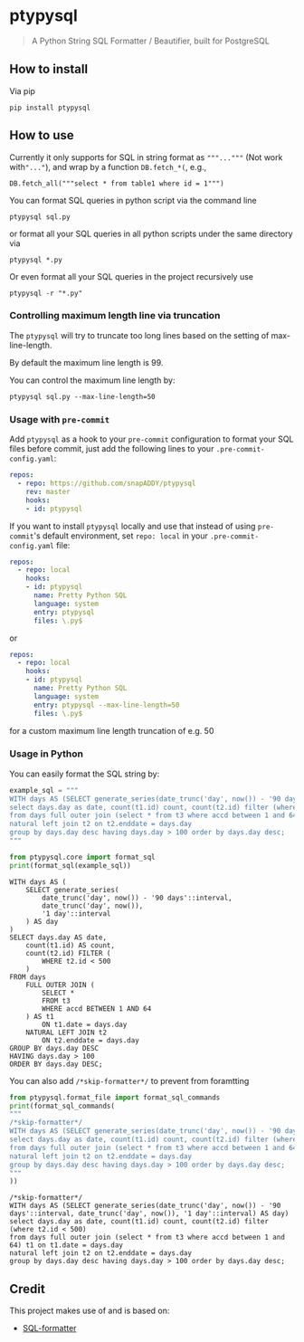 # ptypysql
> A Python String SQL Formatter / Beautifier, built for PostgreSQL


## How to install

Via pip

`pip install ptypysql`

## How to use

Currently it only supports for SQL in string format as `"""..."""` (Not work with`"..."`), and wrap by a function `DB.fetch_*(`, e.g.,

`DB.fetch_all("""select * from table1 where id = 1""")`

You can format SQL queries in python script via the command line

`ptypysql sql.py`

or format all your SQL queries in all python scripts under the same directory via

`ptypysql *.py`

Or even format all your SQL queries in the project recursively use

`ptypysql -r "*.py"`

### Controlling maximum length line via truncation

The `ptypysql` will try to truncate too long lines based on the setting of max-line-length.

By default the maximum line length is 99.

You can control the maximum line length by:

`ptypysql sql.py --max-line-length=50`

### Usage with `pre-commit`

Add `ptypysql` as a hook to your `pre-commit` configuration to format your SQL files before commit, just add the following lines to your `.pre-commit-config.yaml`:

```yaml
repos:
  - repo: https://github.com/snapADDY/ptypysql
    rev: master
    hooks:
    - id: ptypysql
```

If you want to install `ptypysql` locally and use that instead of using `pre-commit`'s default environment, set `repo: local` in your `.pre-commit-config.yaml` file:

```yaml
repos:
  - repo: local
    hooks:
    - id: ptypysql
      name: Pretty Python SQL
      language: system
      entry: ptypysql
      files: \.py$
```

or

```yaml
repos:
  - repo: local
    hooks:
    - id: ptypysql
      name: Pretty Python SQL
      language: system
      entry: ptypysql --max-line-length=50
      files: \.py$
```

for a custom maximum line length truncation of e.g. 50

### Usage in Python

You can easily format the SQL string by:

```python
example_sql = """
WITH days AS (SELECT generate_series(date_trunc('day', now()) - '90 days'::interval, date_trunc('day', now()), '1 day'::interval) AS day)
select days.day as date, count(t1.id) count, count(t2.id) filter (where t2.id < 500)
from days full outer join (select * from t3 where accd between 1 and 64) t1 on t1.date = days.day
natural left join t2 on t2.enddate = days.day
group by days.day desc having days.day > 100 order by days.day desc;
"""
```

```python
from ptypysql.core import format_sql
print(format_sql(example_sql))
```

    WITH days AS (
        SELECT generate_series(
            date_trunc('day', now()) - '90 days'::interval,
            date_trunc('day', now()),
            '1 day'::interval
        ) AS day
    )
    SELECT days.day AS date,
        count(t1.id) AS count,
        count(t2.id) FILTER (
            WHERE t2.id < 500
        )
    FROM days
        FULL OUTER JOIN (
            SELECT *
            FROM t3
            WHERE accd BETWEEN 1 AND 64
        ) AS t1
            ON t1.date = days.day
        NATURAL LEFT JOIN t2
            ON t2.enddate = days.day
    GROUP BY days.day DESC
    HAVING days.day > 100
    ORDER BY days.day DESC;


You can also add `/*skip-formatter*/` to prevent from foramtting

```python
from ptypysql.format_file import format_sql_commands
print(format_sql_commands(
"""
/*skip-formatter*/
WITH days AS (SELECT generate_series(date_trunc('day', now()) - '90 days'::interval, date_trunc('day', now()), '1 day'::interval) AS day)
select days.day as date, count(t1.id) count, count(t2.id) filter (where t2.id < 500) 
from days full outer join (select * from t3 where accd between 1 and 64) t1 on t1.date = days.day
natural left join t2 on t2.enddate = days.day
group by days.day desc having days.day > 100 order by days.day desc;
"""
))
```

    /*skip-formatter*/
    WITH days AS (SELECT generate_series(date_trunc('day', now()) - '90 days'::interval, date_trunc('day', now()), '1 day'::interval) AS day)
    select days.day as date, count(t1.id) count, count(t2.id) filter (where t2.id < 500) 
    from days full outer join (select * from t3 where accd between 1 and 64) t1 on t1.date = days.day
    natural left join t2 on t2.enddate = days.day
    group by days.day desc having days.day > 100 order by days.day desc;
    


## Credit

This project makes use of and is based on:

- [SQL-formatter](https://github.com/PabloRMira/sql_formatter)
